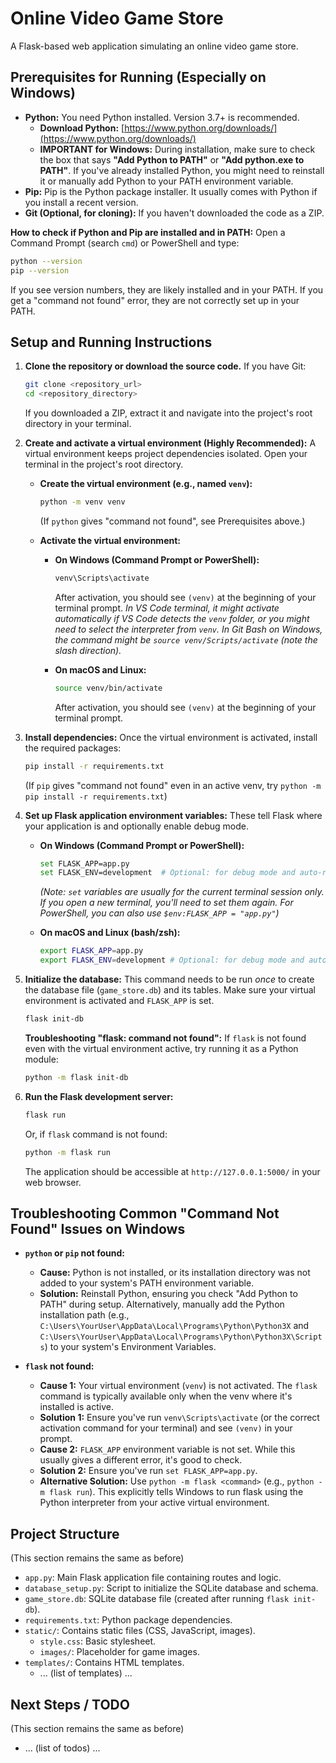 # Online Video Game Store

A Flask-based web application simulating an online video game store.

## Prerequisites for Running (Especially on Windows)

*   **Python:** You need Python installed. Version 3.7+ is recommended.
    *   **Download Python:** [https://www.python.org/downloads/](https://www.python.org/downloads/)
    *   **IMPORTANT for Windows:** During installation, make sure to check the box that says **"Add Python to PATH"** or **"Add python.exe to PATH"**. If you've already installed Python, you might need to reinstall it or manually add Python to your PATH environment variable.
*   **Pip:** Pip is the Python package installer. It usually comes with Python if you install a recent version.
*   **Git (Optional, for cloning):** If you haven't downloaded the code as a ZIP.

**How to check if Python and Pip are installed and in PATH:**
Open a Command Prompt (search `cmd`) or PowerShell and type:
```bash
python --version
pip --version
```
If you see version numbers, they are likely installed and in your PATH. If you get a "command not found" error, they are not correctly set up in your PATH.

## Setup and Running Instructions

1.  **Clone the repository or download the source code.**
    If you have Git:
    ```bash
    git clone <repository_url>
    cd <repository_directory>
    ```
    If you downloaded a ZIP, extract it and navigate into the project's root directory in your terminal.

2.  **Create and activate a virtual environment (Highly Recommended):**
    A virtual environment keeps project dependencies isolated. Open your terminal in the project's root directory.

    *   **Create the virtual environment (e.g., named `venv`):**
        ```bash
        python -m venv venv
        ```
        (If `python` gives "command not found", see Prerequisites above.)

    *   **Activate the virtual environment:**
        *   **On Windows (Command Prompt or PowerShell):**
            ```bash
            venv\Scripts\activate
            ```
            After activation, you should see `(venv)` at the beginning of your terminal prompt.
            *In VS Code terminal, it might activate automatically if VS Code detects the `venv` folder, or you might need to select the interpreter from `venv`.*
            *In Git Bash on Windows, the command might be `source venv/Scripts/activate` (note the slash direction).*

        *   **On macOS and Linux:**
            ```bash
            source venv/bin/activate
            ```
            After activation, you should see `(venv)` at the beginning of your terminal prompt.

3.  **Install dependencies:**
    Once the virtual environment is activated, install the required packages:
    ```bash
    pip install -r requirements.txt
    ```
    (If `pip` gives "command not found" even in an active venv, try `python -m pip install -r requirements.txt`)

4.  **Set up Flask application environment variables:**
    These tell Flask where your application is and optionally enable debug mode.

    *   **On Windows (Command Prompt or PowerShell):**
        ```bash
        set FLASK_APP=app.py
        set FLASK_ENV=development  # Optional: for debug mode and auto-reloading
        ```
        *(Note: `set` variables are usually for the current terminal session only. If you open a new terminal, you'll need to set them again. For PowerShell, you can also use `$env:FLASK_APP = "app.py"`)*

    *   **On macOS and Linux (bash/zsh):**
        ```bash
        export FLASK_APP=app.py
        export FLASK_ENV=development # Optional: for debug mode and auto-reloading
        ```

5.  **Initialize the database:**
    This command needs to be run *once* to create the database file (`game_store.db`) and its tables. Make sure your virtual environment is activated and `FLASK_APP` is set.
    ```bash
    flask init-db
    ```
    **Troubleshooting "flask: command not found":**
    If `flask` is not found even with the virtual environment active, try running it as a Python module:
    ```bash
    python -m flask init-db
    ```

6.  **Run the Flask development server:**
    ```bash
    flask run
    ```
    Or, if `flask` command is not found:
    ```bash
    python -m flask run
    ```
    The application should be accessible at `http://127.0.0.1:5000/` in your web browser.

## Troubleshooting Common "Command Not Found" Issues on Windows

*   **`python` or `pip` not found:**
    *   **Cause:** Python is not installed, or its installation directory was not added to your system's PATH environment variable.
    *   **Solution:** Reinstall Python, ensuring you check "Add Python to PATH" during setup. Alternatively, manually add the Python installation path (e.g., `C:\Users\YourUser\AppData\Local\Programs\Python\Python3X` and `C:\Users\YourUser\AppData\Local\Programs\Python\Python3X\Scripts`) to your system's Environment Variables.

*   **`flask` not found:**
    *   **Cause 1:** Your virtual environment (`venv`) is not activated. The `flask` command is typically available only when the venv where it's installed is active.
    *   **Solution 1:** Ensure you've run `venv\Scripts\activate` (or the correct activation command for your terminal) and see `(venv)` in your prompt.
    *   **Cause 2:** `FLASK_APP` environment variable is not set. While this usually gives a different error, it's good to check.
    *   **Solution 2:** Ensure you've run `set FLASK_APP=app.py`.
    *   **Alternative Solution:** Use `python -m flask <command>` (e.g., `python -m flask run`). This explicitly tells Windows to run flask using the Python interpreter from your active virtual environment.

## Project Structure
(This section remains the same as before)
*   `app.py`: Main Flask application file containing routes and logic.
*   `database_setup.py`: Script to initialize the SQLite database and schema.
*   `game_store.db`: SQLite database file (created after running `flask init-db`).
*   `requirements.txt`: Python package dependencies.
*   `static/`: Contains static files (CSS, JavaScript, images).
    *   `style.css`: Basic stylesheet.
    *   `images/`: Placeholder for game images.
*   `templates/`: Contains HTML templates.
    *   ... (list of templates) ...

## Next Steps / TODO
(This section remains the same as before)
*   ... (list of todos) ...
